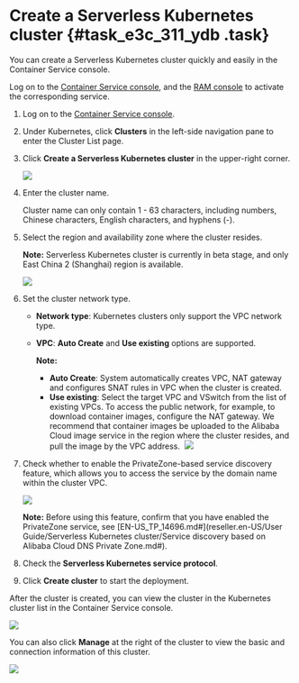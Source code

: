 # Create a Serverless Kubernetes cluster {#task_e3c_311_ydb .task}

You can create a Serverless Kubernetes cluster quickly and easily in the Container Service console. 

Log on to the [Container Service console](https://partners-intl.console.aliyun.com/#/cs), and the [RAM console](https://partners-intl.console.aliyun.com/#/ram) to activate the corresponding service.

1.  Log on to the [Container Service console](https://partners-intl.console.aliyun.com/#/cs). 
2.  Under Kubernetes, click **Clusters** in the left-side navigation pane to enter the Cluster List page. 
3.  Click **Create a Serverless Kubernetes cluster** in the upper-right corner. 

    ![](http://static-aliyun-doc.oss-cn-hangzhou.aliyuncs.com/assets/img/6960/15395899745636_en-US.png)

4.  Enter the cluster name. 

    Cluster name can only contain 1 - 63 characters, including numbers, Chinese characters, English characters, and hyphens \(-\).

5.  Select the region and availability zone where the cluster resides. 

    **Note:** Serverless Kubernetes cluster is currently in beta stage, and only East China 2 \(Shanghai\) region is available.

    ![](http://static-aliyun-doc.oss-cn-hangzhou.aliyuncs.com/assets/img/6960/15395899745637_en-US.png)

6.  Set the cluster network type. 

    -   **Network type**: Kubernetes clusters only support the VPC network type.
    -   **VPC**: **Auto Create** and **Use existing** options are supported.

        **Note:** 

        -   **Auto Create**: System automatically creates VPC, NAT gateway and configures SNAT rules in VPC when the cluster is created. 
        -   **Use existing**: Select the target VPC and VSwitch from the list of existing VPCs. To access the public network, for example, to download container images, configure the NAT gateway. We recommend that container images be uploaded to the Alibaba Cloud image service in the region where the cluster resides, and pull the image by the VPC address. 
    ![](http://static-aliyun-doc.oss-cn-hangzhou.aliyuncs.com/assets/img/6960/15395899745638_en-US.png)

7.  Check whether to enable the PrivateZone-based service discovery feature, which allows you to access the service by the domain name within the cluster VPC. 

    ![](http://static-aliyun-doc.oss-cn-hangzhou.aliyuncs.com/assets/img/6960/15395899745994_en-US.png)

    **Note:** Before using this feature, confirm that you have enabled the PrivateZone service, see [EN-US\_TP\_14696.md\#](reseller.en-US/User Guide/Serverless Kubernetes cluster/Service discovery based on Alibaba Cloud DNS Private Zone.md#).

8.  Check the **Serverless Kubernetes service protocol**. 
9.  Click **Create cluster** to start the deployment. 

After the cluster is created, you can view the cluster in the Kubernetes cluster list in the Container Service console.

![](http://static-aliyun-doc.oss-cn-hangzhou.aliyuncs.com/assets/img/6960/15395899745639_en-US.png)

You can also click **Manage** at the right of the cluster to view the basic and connection information of this cluster.

![](http://static-aliyun-doc.oss-cn-hangzhou.aliyuncs.com/assets/img/6960/15395899745640_en-US.png)


